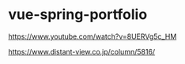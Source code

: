 # vue-spring-portfolio

https://www.youtube.com/watch?v=8UERVg5c_HM

https://www.distant-view.co.jp/column/5816/

